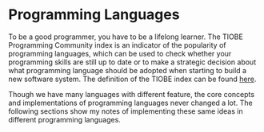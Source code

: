 # Programming Languages

To be a good programmer, you have to be a lifelong learner. The TIOBE Programming Community index is an indicator of the popularity of programming languages, which can be used to check whether your programming skills are still up to date or to make a strategic decision about what programming language should be adopted when starting to build a new software system. The definition of the TIOBE index can be found [here](https://www.tiobe.com/tiobe-index/programming-languages-definition/).

<ClientOnly>
<Lang/>
</ClientOnly>

Though we have many languages with different feature, the core concepts and implementations of programming languages never changed a lot. The following sections show my notes of implementing these same ideas in different programming languages.
